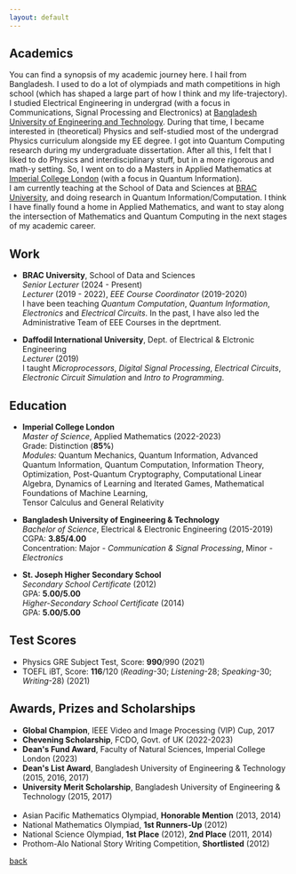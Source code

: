 ```yaml
---
layout: default
---
```

## Academics
You can find a synopsis of my academic journey here. I hail from Bangladesh. I used to do a lot of olympiads and math competitions in high school (which has shaped a large part of how I think and my life-trajectory). I studied Electrical Engineering in undergrad (with a focus in Communications, Signal Processing and Electronics) at [Bangladesh University of Engineering and Technology](https://www.buet.ac.bd/). During that time, I became interested in (theoretical) Physics and self-studied most of the undergrad Physics curriculum alongside my EE degree. I got into Quantum Computing research during my undergraduate dissertation. After all this, I felt that I liked to do Physics and interdisciplinary stuff, but in a more rigorous and math-y setting. So, I went on to do a Masters in Applied Mathematics at [Imperial College London](https://www.imperial.ac.uk/) (with a focus in Quantum Information).\
I am currently teaching at the School of Data and Sciences at [BRAC University](https://www.bracu.ac.bd/), and doing research in Quantum Information/Computation. I think I have finally found a home in Applied Mathematics, and want to stay along the intersection of Mathematics and Quantum Computing in the next stages of my academic career. 

## Work
- **BRAC University**, School of Data and Sciences\
  _Senior Lecturer_ (2024 - Present)\
  _Lecturer_ (2019 - 2022), _EEE Course Coordinator_ (2019-2020)\
  I have been teaching _Quantum Computation_, _Quantum Information_, _Electronics_ and _Electrical Circuits_. In the past, I have also led the Administrative Team of EEE Courses in the deprtment. 
  
- **Daffodil International University**, Dept. of Electrical & Elctronic Engineering\
  _Lecturer_ (2019)\
  I taught _Microprocessors_, _Digital Signal Processing_, _Electrical Circuits_, _Electronic Circuit Simulation_ and _Intro to Programming_. 


## Education

- **Imperial College London**\
  *Master of Science*, Applied Mathematics (2022-2023)\
  Grade: Distinction (**85%**)\
  *Modules:* Quantum Mechanics, Quantum Information, Advanced Quantum Information, Quantum Computation, Information Theory, \
             Optimization, Post-Quantum Cryptography, Computational Linear Algebra, Dynamics of Learning and Iterated Games, Mathematical Foundations of Machine Learning,\
             Tensor Calculus and General Relativity

- **Bangladesh University of Engineering & Technology**\
  *Bachelor of Science*, Electrical & Electronic Engineering (2015-2019)\
  CGPA: **3.85/4.00**\
  Concentration: Major - _Communication & Signal Processing_, Minor - _Electronics_

- **St. Joseph Higher Secondary School**\
  *Secondary School Certificate* (2012)\
  GPA: **5.00/5.00**\
  *Higher-Secondary School Certificate* (2014)\
  GPA: **5.00/5.00**

## Test Scores
  - Physics GRE Subject Test, Score: **990**/990 (2021)
  - TOEFL iBT, Score: **116**/120 (_Reading_-30; _Listening_-28; _Speaking_-30; _Writing_-28) (2021)

## Awards, Prizes and Scholarships
  - **Global Champion**, IEEE Video and Image Processing (VIP) Cup, 2017
  - **Chevening Scholarship**, FCDO, Govt. of UK (2022-2023)
  - **Dean's Fund Award**, Faculty of Natural Sciences, Imperial College London (2023)
  - **Dean's List Award**, Bangladesh University of Engineering & Technology (2015, 2016, 2017)
  - **University Merit Scholarship**, Bangladesh University of Engineering & Technology (2015, 2017)\
    <br>
  - Asian Pacific Mathematics Olympiad, **Honorable Mention** (2013, 2014)
  - National Mathematics Olympiad, **1st Runners-Up** (2012)
  - National Science Olympiad, **1st Place** (2012), **2nd Place** (2011, 2014)
  - Prothom-Alo National Story Writing Competition, **Shortlisted** (2012) 


[back](./)
